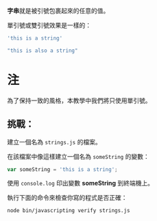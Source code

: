 **字串**就是被引號包裹起來的任意的值。

單引號或雙引號效果是一樣的：

```js
'this is a string'

"this is also a string"
```
# 注

為了保持一致的風格，本教學中我們將只使用單引號。

## 挑戰：

建立一個名為 `strings.js` 的檔案。

在該檔案中像這樣建立一個名為 `someString` 的變數：

```js
var someString = 'this is a string';
```

使用 `console.log` 印出變數 **someString** 到終端機上。

執行下面的命令來檢查你寫的程式是否正確：

`node bin/javascripting verify strings.js`
